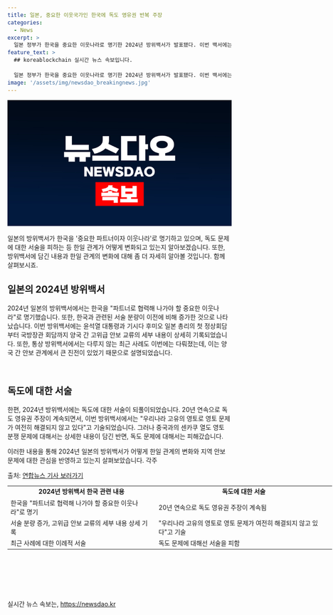 ```yaml
---
title: 일본, 중요한 이웃국가인 한국에 독도 영유권 반복 주장
categories:
  - News
excerpt: >
  일본 정부가 한국을 중요한 이웃나라로 명기한 2024년 방위백서가 발표됐다. 이번 백서에는 한국과의 관계가 강조되었으며, 윤석열 대통령과 기시다 후미오 일본 총리의 첫 정상회담 이후의 상세한 국방 관련 회담 내용도 포함돼 있었다. 또한, 방위백서에서는 독도 문제가 여전히 해결되지 않았다고 기술되었으며, 이에 대해 한국 정부와 국방부가 항의하고 있다. 해당 백서는 한일 관계 개선과 독도 문제를 다룬 점에서 주목받고 있다.
feature_text: >
  ## koreablockchain 실시간 뉴스 속보입니다.

  일본 정부가 한국을 중요한 이웃나라로 명기한 2024년 방위백서가 발표됐다. 이번 백서에는 한국과의 관계가 강조되었으며, 윤석열 대통령과 기시다 후미오 일본 총리의 첫 정상회담 이후의 상세한 국방 관련 회담 내용도 포함돼 있었다. 또한, 방위백서에서는 독도 문제가 여전히 해결되지 않았다고 기술되었으며, 이에 대해 한국 정부와 국방부가 항의하고 있다. 해당 백서는 한일 관계 개선과 독도 문제를 다룬 점에서 주목받고 있다.
image: '/assets/img/newsdao_breakingnews.jpg'
---
```


<p><img src="/assets/img/newsdao_breakingnews.jpg" alt="koreablockchain 속보" /></p>

<p>일본의 방위백서가 한국을 '중요한 파트너이자 이웃나라'로 명기하고 있으며, 독도 문제에 대한 서술을 피하는 등 한일 관계가 어떻게 변화되고 있는지 알아보겠습니다. 또한, 방위백서에 담긴 내용과 한일 관계의 변화에 대해 좀 더 자세히 알아볼 것입니다. 함께 살펴보시죠. </p>

<h2 data-ke-size="size26">일본의 2024년 방위백서</h2>

<p>2024년 일본의 방위백서에서는 한국을 "파트너로 협력해 나가야 할 중요한 이웃나라"로 명기했습니다. 또한, 한국과 관련된 서술 분량이 이전에 비해 증가한 것으로 나타났습니다. 이번 방위백서에는 윤석열 대통령과 기시다 후미오 일본 총리의 첫 정상회담부터 국방장관 회담까지 양국 간 고위급 안보 교류의 세부 내용이 상세히 기록되었습니다. 또한, 통상 방위백서에서는 다루지 않는 최근 사례도 이번에는 다뤄졌는데, 이는 양국 간 안보 관계에서 큰 진전이 있었기 때문으로 설명되었습니다.</p>

<p data-ke-size="size16">&nbsp;</p>

<h2 data-ke-size="size26">독도에 대한 서술</h2>

<p>한편, 2024년 방위백서에는 독도에 대한 서술이 되풀이되었습니다. 20년 연속으로 독도 영유권 주장이 계속되면서, 이번 방위백서에서는 "우리나라 고유의 영토로 영토 문제가 여전히 해결되지 않고 있다"고 기술되었습니다. 그러나 중국과의 센카쿠 열도 영토 분쟁 문제에 대해서는 상세한 내용이 담긴 반면, 독도 문제에 대해서는 피해갔습니다. </p>

<p>이러한 내용을 통해 2024년 일본의 방위백서가 어떻게 한일 관계의 변화와 지역 안보 문제에 대한 관심을 반영하고 있는지 살펴보았습니다. 각주</p>

<p>출처: <a href="https://www.yna.co.kr/view/AKR20211212024351083?input=1195m" target="_blank">연합뉴스 기사 보러가기</a></p>

<table style="width: 730px; height: 241px;">
    <tbody>
        <tr>
            <td style="text-align: center; height: 17px;"><b>2024년 방위백서 한국 관련 내용</b></td>
            <td style="text-align: center; height: 17px;"><b>독도에 대한 서술</b></td>
        </tr>
        <tr>
            <td style="text-align: left;">한국을 "파트너로 협력해 나가야 할 중요한 이웃나라"로 명기</td>
            <td style="text-align: left;">20년 연속으로 독도 영유권 주장이 계속됨</td>
        </tr>
        <tr>
            <td style="text-align: left;">서술 분량 증가, 고위급 안보 교류의 세부 내용 상세 기록</td>
            <td style="text-align: left;">"우리나라 고유의 영토로 영토 문제가 여전히 해결되지 않고 있다"고 기술</td>
        </tr>
        <tr>
            <td style="text-align: left;">최근 사례에 대한 이례적 서술</td>
            <td style="text-align: left;">독도 문제에 대해선 서술을 피함</td>
        </tr>
    </tbody>
</table>
실시간 뉴스 속보는, <a href="https://newsdao.kr" rel="dofollow">https://newsdao.kr</a>


